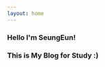 ```yaml
---
layout: home
---
```


### Hello I'm SeungEun! 
### This is My Blog for Study :) 
 
<!-- ## Theme : Jekyll -->
<!-- [![Jekyll Themes](https://img.shields.io/badge/featured%20on-JekyllThemes-red.svg)](https://sighingnow.github.io/jekyll-gitbook/) -->


